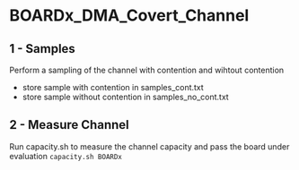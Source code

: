 # BOARDx_DMA_Covert_Channel

## 1 - Samples
Perform a sampling of the channel with contention and wihtout contention
- store sample with contention in samples_cont.txt
- store sample without contention in samples_no_cont.txt

## 2 - Measure Channel 
Run capacity.sh to measure the channel capacity and pass the board under evaluation
`capacity.sh BOARDx`